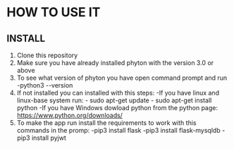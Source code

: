# HOW TO USE IT

## INSTALL

1. Clone this repository
2. Make sure you have already installed phyton with the version 3.0 or above
3. To see what version of phyton you have open command prompt and run
    -python3 --version
4. If not installed you can installed with this steps:
    -If you have linux and linux-base system run: - sudo apt-get update
                                                  - sudo apt-get install python
    -If you have Windows dowload python from the python page: https://www.python.org/downloads/
5. To make the app run install the requirements to work with this commands in the promp:
    -pip3 install flask
    -pip3 install flask-mysqldb
    -pip3 install pyjwt
